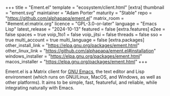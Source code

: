 +++
title = "Ement.el"
template = "ecosystem/client.html"
[extra]
thumbnail = "ement.svg"
maintainer = "Adam Porter"
maturity = "Stable"
repo = "https://github.com/alphapapa/ement.el"
matrix_room = "#ement.el:matrix.org"
licence = "GPL-3.0-or-later"
language = "Emacs Lisp"
latest_release = "2024-10-13"
featured = false
[extra.features]
e2ee = false
spaces = true
voip_1to1 = false
voip_jitsi = false
threads = false
sso = true
multi_account = true
multi_language = false
[extra.packages]
other_install_link = "https://elpa.gnu.org/packages/ement.html"
other_linux_link = "https://github.com/alphapapa/ement.el#installation"
windows_installer = "https://elpa.gnu.org/packages/ement.html"
macos_installer = "https://elpa.gnu.org/packages/ement.html"
+++

Ement.el is a Matrix client for [GNU Emacs](https://www.gnu.org/software/emacs/), the text editor and Lisp environment (which runs on GNU/Linux, MacOS, and Windows, as well as other platforms).  It aims to be simple, fast, featureful, and reliable, while integrating naturally with Emacs.
